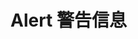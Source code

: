 # Alert 警告信息

<ui-alert type="error" closing='ctrl.closing' showicon close="ctrl.close()" message="ctrl.message" description="ctrl.description"></ui-alert>
<br>
<ui-alert type="info" closing='ctrl.closing' showicon close="ctrl.close()" message="ctrl.message" description="ctrl.description" closetext="关闭"></ui-alert>
<br>
<ui-alert type="success" closing='ctrl.closing' showicon close="ctrl.close()" message="ctrl.message" description="ctrl.description"></ui-alert>
<br>
<ui-alert type="warning" closing='ctrl.closing' showicon close="ctrl.close()" message="ctrl.message" description="ctrl.description" closetext="关闭"></ui-alert>
<br>
<ui-alert type="info" showicon banner closable message="ctrl.banner" closing='ctrl.closing2' close="ctrl.close2()"></ui-alert>
<br>
<ui-alert type="success" showicon message="ctrl.notabanner"></ui-alert>